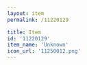 ```yaml
---
layout: item
permalink: /11220129

title: Item
id: '11220129'
item_name: 'Unknown'
icon_url: '11250012.png'
---
```

